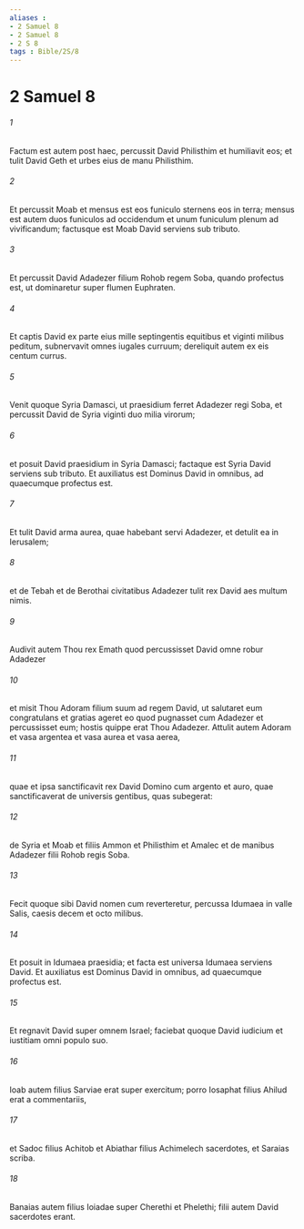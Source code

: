 ```yaml
---
aliases : 
- 2 Samuel 8
- 2 Samuel 8
- 2 S 8
tags : Bible/2S/8
---
```


# 2 Samuel 8

###### 1
Factum est autem post haec, percussit David Philisthim et humiliavit eos; et tulit David Geth et urbes eius de manu Philisthim. 
###### 2
Et percussit Moab et mensus est eos funiculo sternens eos in terra; mensus est autem duos funiculos ad occidendum et unum funiculum plenum ad vivificandum; factusque est Moab David serviens sub tributo. 
###### 3
Et percussit David Adadezer filium Rohob regem Soba, quando profectus est, ut dominaretur super flumen Euphraten. 
###### 4
Et captis David ex parte eius mille septingentis equitibus et viginti milibus peditum, subnervavit omnes iugales curruum; dereliquit autem ex eis centum currus. 
###### 5
Venit quoque Syria Damasci, ut praesidium ferret Adadezer regi Soba, et percussit David de Syria viginti duo milia virorum; 
###### 6
et posuit David praesidium in Syria Damasci; factaque est Syria David serviens sub tributo. Et auxiliatus est Dominus David in omnibus, ad quaecumque profectus est. 
###### 7
Et tulit David arma aurea, quae habebant servi Adadezer, et detulit ea in Ierusalem; 
###### 8
et de Tebah et de Berothai civitatibus Adadezer tulit rex David aes multum nimis.
###### 9
Audivit autem Thou rex Emath quod percussisset David omne robur Adadezer 
###### 10
et misit Thou Adoram filium suum ad regem David, ut salutaret eum congratulans et gratias ageret eo quod pugnasset cum Adadezer et percussisset eum; hostis quippe erat Thou Adadezer. Attulit autem Adoram et vasa argentea et vasa aurea et vasa aerea, 
###### 11
quae et ipsa sanctificavit rex David Domino cum argento et auro, quae sanctificaverat de universis gentibus, quas subegerat: 
###### 12
de Syria et Moab et filiis Ammon et Philisthim et Amalec et de manibus Adadezer filii Rohob regis Soba.
###### 13
Fecit quoque sibi David nomen cum reverteretur, percussa Idumaea in valle Salis, caesis decem et octo milibus. 
###### 14
Et posuit in Idumaea praesidia; et facta est universa Idumaea serviens David. Et auxiliatus est Dominus David in omnibus, ad quaecumque profectus est.
###### 15
Et regnavit David super omnem Israel; faciebat quoque David iudicium et iustitiam omni populo suo. 
###### 16
Ioab autem filius Sarviae erat super exercitum; porro Iosaphat filius Ahilud erat a commentariis, 
###### 17
et Sadoc filius Achitob et Abiathar filius Achimelech sacerdotes, et Saraias scriba. 
###### 18
Banaias autem filius Ioiadae super Cherethi et Phelethi; filii autem David sacerdotes erant.
